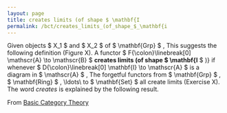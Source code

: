 ```yaml
---
layout: page
title: creates limits (of shape $ \mathbf{I
permalink: /bct/creates_limits_(of_shape_$_\mathbf{i
---
```

Given objects $ X_1 $ and $ X_2 $ of $ \mathbf{Grp} $ , This suggests the following definition (Figure X). A functor $ F{\colon}\linebreak[0] \mathscr{A} \to \mathscr{B} $ **creates limits (of shape $ \mathbf{I** $ )} if whenever $ D{\colon}\linebreak[0] \mathbf{I} \to \mathscr{A} $ is a diagram in $ \mathscr{A} $ , The forgetful functors from $ \mathbf{Grp} $ , $ \mathbf{Ring} $ , \ldots\ to $ \mathbf{Set} $ all create limits (Exercise X). The word *creates* is explained by the following result.


From [Basic Category Theory](https://mathgloss.github.io/MathGloss/bct.html)